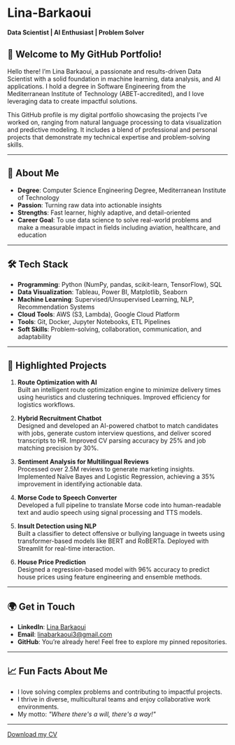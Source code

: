 # Lina-Barkaoui  
**Data Scientist | AI Enthusiast | Problem Solver**

## 🌟 Welcome to My GitHub Portfolio!

Hello there! I’m Lina Barkaoui, a passionate and results-driven Data Scientist with a solid foundation in machine learning, data analysis, and AI applications. I hold a degree in Software Engineering from the Mediterranean Institute of Technology (ABET-accredited), and I love leveraging data to create impactful solutions.

This GitHub profile is my digital portfolio showcasing the projects I’ve worked on, ranging from natural language processing to data visualization and predictive modeling. It includes a blend of professional and personal projects that demonstrate my technical expertise and problem-solving skills.

---

## 🚀 About Me
- **Degree**: Computer Science Engineering Degree, Mediterranean Institute of Technology  
- **Passion**: Turning raw data into actionable insights  
- **Strengths**: Fast learner, highly adaptive, and detail-oriented  
- **Career Goal**: To use data science to solve real-world problems and make a measurable impact in fields including aviation, healthcare, and education

---

## 🛠 Tech Stack
- **Programming**: Python (NumPy, pandas, scikit-learn, TensorFlow), SQL  
- **Data Visualization**: Tableau, Power BI, Matplotlib, Seaborn  
- **Machine Learning**: Supervised/Unsupervised Learning, NLP, Recommendation Systems  
- **Cloud Tools**: AWS (S3, Lambda), Google Cloud Platform  
- **Tools**: Git, Docker, Jupyter Notebooks, ETL Pipelines  
- **Soft Skills**: Problem-solving, collaboration, communication, and adaptability

---

## 📂 Highlighted Projects

1. **Route Optimization with AI**  
   Built an intelligent route optimization engine to minimize delivery times using heuristics and clustering techniques. Improved efficiency for logistics workflows.

2. **Hybrid Recruitment Chatbot**  
   Designed and developed an AI-powered chatbot to match candidates with jobs, generate custom interview questions, and deliver scored transcripts to HR. Improved CV parsing accuracy by 25% and job matching precision by 30%.

3. **Sentiment Analysis for Multilingual Reviews**  
   Processed over 2.5M reviews to generate marketing insights. Implemented Naïve Bayes and Logistic Regression, achieving a 35% improvement in identifying actionable data.

4. **Morse Code to Speech Converter**  
   Developed a full pipeline to translate Morse code into human-readable text and audio speech using signal processing and TTS models.

5. **Insult Detection using NLP**  
   Built a classifier to detect offensive or bullying language in tweets using transformer-based models like BERT and RoBERTa. Deployed with Streamlit for real-time interaction.

6. **House Price Prediction**  
   Designed a regression-based model with 96% accuracy to predict house prices using feature engineering and ensemble methods.

---

## 🌍 Get in Touch

- **LinkedIn**: [Lina Barkaoui](https://www.linkedin.com/in/lina-barkaoui/)  
- **Email**: linabarkaoui3@gmail.com  
- **GitHub**: You’re already here! Feel free to explore my pinned repositories.

---

## 📈 Fun Facts About Me

- I love solving complex problems and contributing to impactful projects.  
- I thrive in diverse, multicultural teams and enjoy collaborative work environments.  
- My motto: *"Where there's a will, there's a way!"*

---

[Download my CV](https://github.com/user-attachments/files/18559694/CV.Lina_Barkaoui.pdf)
